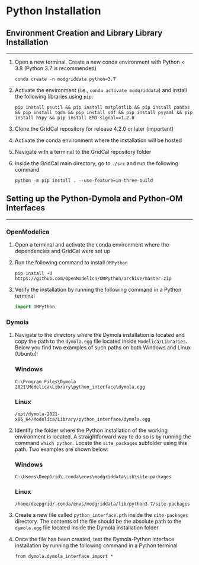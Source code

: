 # Python Installation

## Environment Creation and Library Library Installation

---

1. Open a new terminal. Create a new conda environment with Python < 3.8 (Python 3.7 is recommended)

    ```
    conda create -n modgriddata python=3.7
    ```

2. Activate the environment (i.e., `conda activate modgriddata`) and install the following libraries using `pip`:

    ```
    pip install psutil && pip install matplotlib && pip install pandas && pip install tqdm && pip install sdf && pip install pyyaml && pip install h5py && pip install EMD-signal==1.2.0
    ```

3. Clone the GridCal repository for release 4.2.0 or later (important)
4. Activate the conda environment where the installation will be hosted
5. Navigate with a terminal to the GridCal repository folder
6. Inside the GridCal main directory, go to `./src` and run the following command

    ```
    python -m pip install . --use-feature=in-three-build
    ```

## Setting up the Python-Dymola and Python-OM Interfaces

---

### OpenModelica

1. Open a terminal and activate the conda environment where the dependencies and GridCal were set up
2. Run the following command to install `OMPython`

    ```
    pip install -U https://github.com/OpenModelica/OMPython/archive/master.zip
    ```

3. Verify the installation by running the following command in a Python terminal

    ```python
    import OMPython
    ```


### Dymola

1. Navigate to the directory where the Dymola installation is located and copy the path to the `dymola.egg` file located inside `Modelica/Libraries`. Below you find two examples of such paths on both Windows and Linux (Ubuntu):

    ### Windows

    ```
    C:\Program Files\Dymola 2021\Modelica\Library\python_interface\dymola.egg
    ```

    ### Linux

    ```
    /opt/dymola-2021-x86_64/Modelica/Library/python_interface/dymola.egg
    ```

2. Identify the folder where the Python installation of the working environment is located. A straightforward way to do so is by running the command `which python`. Locate the `site_packages` subfolder using this path. Two examples are shown below:

    ### Windows

    ```
    C:\Users\DeepGrid\.conda\envs\modgriddata\Lib\site-packages
    ```

    ### Linux

    ```
    /home/deepgrid/.conda/envs/modgriddata/lib/python3.7/site-packages
    ```

3. Create a new file called `python_interface.pth` inside the `site-packages` directory. The contents of the file should be the absolute path to the `dymola.egg` file located inside the Dymola installation folder
4. Once the file has been created, test the Dymola-Python interface installation by running the following command in a Python terminal

    ```
    from dymola.dymola_interface import *
    ```
